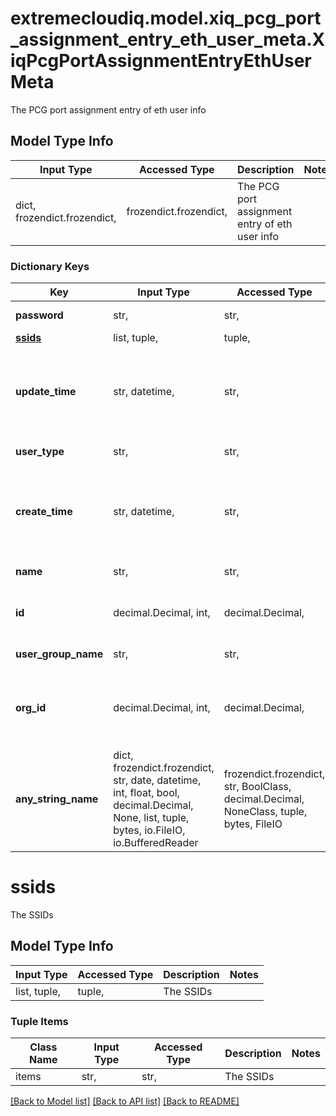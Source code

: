 # extremecloudiq.model.xiq_pcg_port_assignment_entry_eth_user_meta.XiqPcgPortAssignmentEntryEthUserMeta

The PCG port assignment entry of eth user info

## Model Type Info
Input Type | Accessed Type | Description | Notes
------------ | ------------- | ------------- | -------------
dict, frozendict.frozendict,  | frozendict.frozendict,  | The PCG port assignment entry of eth user info | 

### Dictionary Keys
Key | Input Type | Accessed Type | Description | Notes
------------ | ------------- | ------------- | ------------- | -------------
**password** | str,  | str,  | The user password | 
**[ssids](#ssids)** | list, tuple,  | tuple,  | The SSIDs | 
**update_time** | str, datetime,  | str,  | The last update time | value must conform to RFC-3339 date-time
**user_type** | str,  | str,  | The user type | 
**create_time** | str, datetime,  | str,  | The create time | value must conform to RFC-3339 date-time
**name** | str,  | str,  | The user name | 
**id** | decimal.Decimal, int,  | decimal.Decimal,  | The unique identifier | value must be a 64 bit integer
**user_group_name** | str,  | str,  | The user group name | 
**org_id** | decimal.Decimal, int,  | decimal.Decimal,  | The organization identifier, valid when enabling HIQ feature | [optional] value must be a 64 bit integer
**any_string_name** | dict, frozendict.frozendict, str, date, datetime, int, float, bool, decimal.Decimal, None, list, tuple, bytes, io.FileIO, io.BufferedReader | frozendict.frozendict, str, BoolClass, decimal.Decimal, NoneClass, tuple, bytes, FileIO | any string name can be used but the value must be the correct type | [optional]

# ssids

The SSIDs

## Model Type Info
Input Type | Accessed Type | Description | Notes
------------ | ------------- | ------------- | -------------
list, tuple,  | tuple,  | The SSIDs | 

### Tuple Items
Class Name | Input Type | Accessed Type | Description | Notes
------------- | ------------- | ------------- | ------------- | -------------
items | str,  | str,  | The SSIDs | 

[[Back to Model list]](../../README.md#documentation-for-models) [[Back to API list]](../../README.md#documentation-for-api-endpoints) [[Back to README]](../../README.md)

